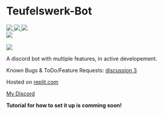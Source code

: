 # Teufelswerk-Bot
<a href="https://github.com/Mephisto5558/Teufelswerk-Bot/pulse" alt="Activity">
  <img src="https://img.shields.io/github/commit-activity/m/Mephisto5558/Teufelswerk-Bot" />
</a>
<a href="https://github.com/Mephisto5558/Teufelswerk-Bot/blob/main/LICENSE" alt="License">
  <img src="https://img.shields.io/github/license/Mephisto5558/Teufelswerk-Bot" />
</a>
<a href="https://www.codefactor.io/repository/github/mephisto5558/teufelswerk-bot" alt="CodeFactor">
  <img src="https://www.codefactor.io/repository/github/mephisto5558/teufelswerk-bot/badge" />
</a>
<br>
<a href="https://discord.gg/u6xjqzz" alt="Discord Server">
  <img src="https://discordapp.com/api/guilds/725378451988676609/widget.png?style=shield" />
</a>
<br><br>
<a href="https://forthebadge.com" alt="Forthebadge">
  <img src="https://forthebadge.com/images/badges/made-with-javascript.svg" />
</a>

A discord bot with multiple features, in active developement.

Known Bugs & ToDo/Feature Requests: [discussion 3](https://github.com/Mephisto5558/Teufelswerk-Bot/discussions/3)

Hosted on [replit.com](https://replit.com)

[My Discord](https://discord.gg/u6xjqzz)

**Tutorial for how to set it up is comming soon!**
